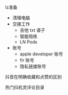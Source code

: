lz准备
- 清理电脑
- 交接工作
	- 吉他 txt 谱子
	- 智能陪练
	- LN Pods
- 账号
	- apple developer 账号
	- fir 账号
	- 隐私链接账号

抖音在明确收藏和点赞的区别

热门抖机灵评论目录